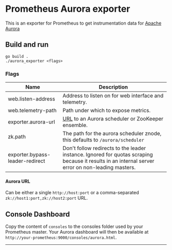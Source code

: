 # Prometheus Aurora exporter

This is an exporter for Prometheus to get instrumentation data for [Apache Aurora](http://aurora.apache.org/)

## Build and run

    go build .
    ./aurora_exporter <flags>

### Flags

Name                            | Description
--------------------------------|------------
web.listen-address              | Address to listen on for web interface and telemetry.
web.telemetry-path              | Path under which to expose metrics.
exporter.aurora-url             | [URL](#aurora-url) to an Aurora scheduler or ZooKeeper ensemble.
zk.path                         | The path for the aurora scheduler znode, this defaults to `/aurora/scheduler`
exporter.bypass-leader-redirect | Don't follow redirects to the leader instance. Ignored for quotas scraping because it results in an internal server error on non-leading masters.

#### Aurora URL
Can be either a single ``http://host:port`` or a comma-separated ``zk://host1:port,zk://host2:port`` URL.

## Console Dashboard

Copy the content of `consoles` to the consoles folder used by your Prometheus master. Your Aurora
dashboard will then be available at `http://your-prometheus:9000/consoles/aurora.html`.

---
